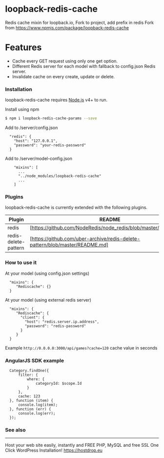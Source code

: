 # loopback-redis-cache
Redis cache mixin for loopback.io, Fork to project, add prefix in redis
Fork from https://www.npmjs.com/package/loopback-redis-cache

# Features

  - Cache every GET request using only one get option.
  - Different Redis server for each model with fallback to config.json Redis server.
  - Invalidate cache on every create, update or delete.

### Installation

loopback-redis-cache requires [Node.js](https://nodejs.org/) v4+ to run.

 Install using npm

```sh
$ npm i loopback-redis-cache-params --save
```
Add to /server/config.json
```
  "redis": {
    "host": "127.0.0.1",
    "password": "your-redis-password"
  }
```  
Add to /server/model-config.json
```
    "mixins": [
      ...
      "../node_modules/loopback-redis-cache"
      ...
    ]
```

### Plugins

loopback-redis-cache is currently extended with the following plugins.

| Plugin | README |
| ------ | ------ |
| redis | [https://github.com/NodeRedis/node_redis/blob/master/README.md] |
| redis-delete-pattern | [https://github.com/uber-archive/redis-delete-pattern/blob/master/README.md] |

### How to use it
At your model (using config.json settings)
```
  "mixins": {
     "Rediscache": {}      
  }
```  
At your model (using external redis server)
```
  "mixins": {
     "Rediscache": {
       "client": {
         "host": "redis.server.ip.address",
         "password": "redis-password"
       }
     }    
  }
  ```
  
  Example 
    ``
  http://0.0.0.0:3000/api/games?cache=120
    ``
  cache value in seconds
  
  ### AngularJS SDK example
  
  ```
    Category.findOne({
        filter: {
            where: {
                categoryId: $scope.Id
            }
        },
        cache: 123
    }, function (item) {
        console.log(item);
    }, function (err) {
        console.log(err);
    });
  ```
  
### See also
-----------------------
Host your web site easily, instantly and FREE PHP, MySQL and free SSL One Click WordPress Installation!
https://hostdrop.eu
